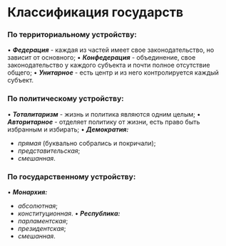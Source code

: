 # Классификация государств
### По территориальному устройству:
• ***Федерация*** - каждая из частей имеет свое законодательство, но зависит от основного;
• ***Конфедерация*** - объединение, свое законодательство у каждого субъекта и почти полное отсутствие общего;
• ***Унитарное*** - есть центр и из него контролируется каждый субъект.

### По политическому устройству:
• ***Тоталитаризм*** - жизнь и политика являются одним целым;
• ***Авторитарное*** - отделяет политику от жизни, есть право быть избранным и избирать;
• ***Демократия:***
- *прямая* (буквально собрались и покричали);
- *представительская*;
- *смешанная*.

### По государственному устройству:
• ***Монархия:***
- *абсолютная*;
- *конституционная*.
• ***Республика:***
- *парламентская*;
- *президентская*;
- *смешанная*.
